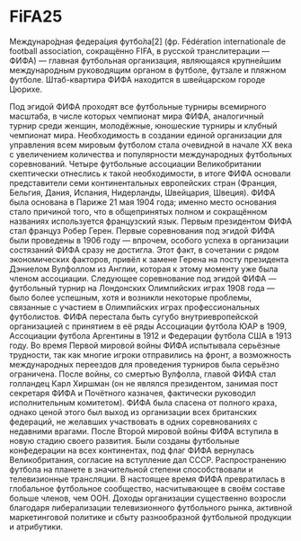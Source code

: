 # FiFA25

Междунаро́дная федера́ция футбо́ла[2] (фр. Fédération internationale de football association, сокращённо FIFA, в русской транслитерации — ФИФА́) — главная футбольная организация, являющаяся крупнейшим международным руководящим органом в футболе, футзале и пляжном футболе. Штаб-квартира ФИФА находится в швейцарском городе Цюрихе.

Под эгидой ФИФА проходят все футбольные турниры всемирного масштаба, в числе которых чемпионат мира ФИФА, аналогичный турнир среди женщин, молодёжные, юношеские турниры и клубный чемпионат мира.
Необходимость в создании единой организации для управления всем мировым футболом стала очевидной в начале XX века с увеличением количества и популярности международных футбольных соревнований. Четыре футбольные ассоциации Великобритании скептически отнеслись к такой необходимости, в итоге ФИФА основали представители семи континентальных европейских стран (Франция, Бельгия, Дания, Испания, Нидерланды, Швейцария, Швеция).
ФИФА была основана в Париже 21 мая 1904 года; именно место основания стало причиной того, что в общепринятых полном и сокращённом названиях используется французский язык. Первым президентом ФИФА стал француз Робер Герен.
Первые соревнования под эгидой ФИФА были проведены в 1906 году — впрочем, особого успеха в организации состязаний ФИФА сразу не достигла. Этот факт, в сочетании с рядом экономических факторов, привёл к замене Герена на посту президента Дэниелом Вулфоллом из Англии, которая к этому моменту уже была членом ассоциации. Следующее соревнование под эгидой ФИФА — футбольный турнир на Лондонских Олимпийских играх 1908 года — было более успешным, хотя и возникли некоторые проблемы, связанные с участием в Олимпийских играх профессиональных футболистов.
ФИФА перестала быть сугубо внутриевропейской организацией с принятием в её ряды Ассоциации футбола ЮАР в 1909, Ассоциации футбола Аргентины в 1912 и Федерации футбола США в 1913 году.
Во время Первой мировой войны ФИФА испытывала серьёзные трудности, так как многие игроки отправились на фронт, а возможность международных переездов для проведения турниров была серьёзно ограничена. После войны, со смертью Вулфолла, главой ФИФА стал голландец Карл Хиршман (он не являлся президентом, занимая пост секретаря ФИФА и Почётного казначея, фактически руководил исполнительным комитетом).
ФИФА была спасена от полного краха, однако ценой этого был выход из организации всех британских федераций, не желавших участвовать в одних соревнованиях с недавними врагами. После Второй мировой войны ФИФА вступила в новую стадию своего развития.
Были созданы футбольные конфедерации на всех континентах, под флаг ФИФА вернулась Великобритания, согласие на вступление дал СССР. Распространению футбола на планете в значительной степени способствовали и телевизионные трансляции.
В настоящее время ФИФА превратилась в глобальное футбольное сообщество, насчитывающее в своём составе больше членов, чем ООН. Доходы организации существенно возросли благодаря либерализации телевизионного футбольного рынка, активной маркетинговой политике и сбыту разнообразной футбольной продукции и атрибутики.
















